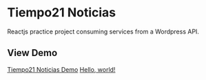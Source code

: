 # Tiempo21 Noticias

Reactjs practice project consuming services from a Wordpress API.

## View Demo

[Tiempo21 Noticias Demo](https://pefleita.github.io/tiempo21-react/?target=_blank)
<a href="http://example.com/" target="_blank">Hello, world!</a>
